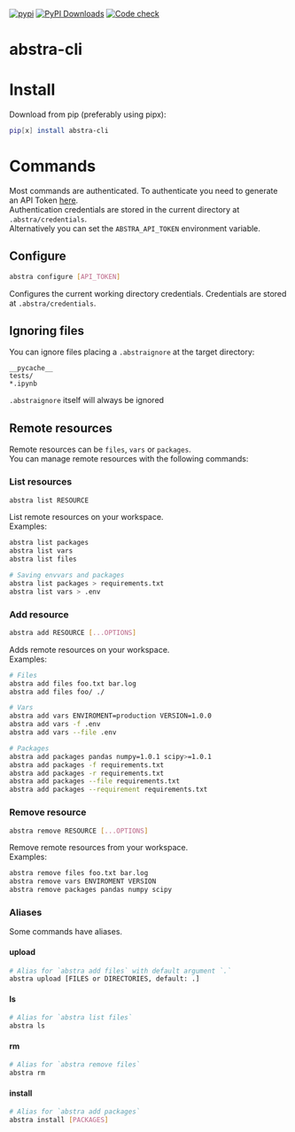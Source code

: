 [![pypi](https://img.shields.io/pypi/v/abstra-cli.svg)](https://pypi.python.org/pypi/abstra-cli)
[![PyPI Downloads](https://img.shields.io/pypi/dm/abstra-cli.svg)](
https://pypi.org/project/abstra-cli/)
[![Code check](https://github.com/abstra-app/abstra-cli/actions/workflows/code_check.yml/badge.svg)](https://github.com/abstra-app/abstra-cli/actions/workflows/code_check.yml)

# abstra-cli

# Install
Download from pip (preferably using pipx):
```sh
pip[x] install abstra-cli
```

# Commands

Most commands are authenticated. To authenticate you need to generate an API Token [here](https://forms.abstra.run/737986ce-a8ed-4c7b-bd7e-5f0b11331b66).   
Authentication credentials are stored in the current directory at `.abstra/credentials`.   
Alternatively you can set the `ABSTRA_API_TOKEN` environment variable.   

## Configure
``` sh
abstra configure [API_TOKEN]
```
Configures the current working directory credentials. Credentials are stored at `.abstra/credentials`.   

## Ignoring files

You can ignore files placing a `.abstraignore` at the target directory:
```
__pycache__
tests/
*.ipynb
```

`.abstraignore` itself will always be ignored

## Remote resources

Remote resources can be `files`, `vars` or `packages`.   
You can manage remote resources with the following commands:

### List resources
``` sh
abstra list RESOURCE
```
List remote resources on your workspace.   
Examples:
``` sh
abstra list packages
abstra list vars
abstra list files

# Saving envvars and packages
abstra list packages > requirements.txt
abstra list vars > .env
```

### Add resource
``` sh
abstra add RESOURCE [...OPTIONS]
```
Adds remote resources on your workspace.   
Examples:
``` sh
# Files
abstra add files foo.txt bar.log
abstra add files foo/ ./

# Vars
abstra add vars ENVIROMENT=production VERSION=1.0.0
abstra add vars -f .env
abstra add vars --file .env

# Packages
abstra add packages pandas numpy=1.0.1 scipy>=1.0.1
abstra add packages -f requirements.txt
abstra add packages -r requirements.txt
abstra add packages --file requirements.txt
abstra add packages --requirement requirements.txt
```

### Remove resource
``` sh
abstra remove RESOURCE [...OPTIONS]
```
Remove remote resources from your workspace.   
Examples:
``` sh
abstra remove files foo.txt bar.log
abstra remove vars ENVIROMENT VERSION
abstra remove packages pandas numpy scipy
```

### Aliases
Some commands have aliases.   

#### upload
``` sh
# Alias for `abstra add files` with default argument `.`
abstra upload [FILES or DIRECTORIES, default: .]
```

#### ls
``` sh
# Alias for `abstra list files`
abstra ls
```

#### rm
``` sh
# Alias for `abstra remove files`
abstra rm
```

#### install
``` sh
# Alias for `abstra add packages`
abstra install [PACKAGES]
```
